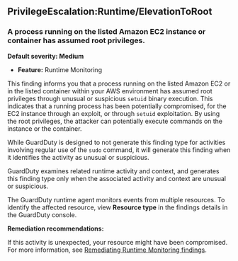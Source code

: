 PrivilegeEscalation:Runtime/ElevationToRoot
-------------------------------------------


### A process running on the listed Amazon EC2 instance or container has assumed root privileges.


**Default severity: Medium**


 * **Feature:** Runtime Monitoring

This finding informs you that a process running on the listed Amazon EC2 or in the listed container within your AWS environment has assumed root privileges through unusual or suspicious `setuid` binary execution. This indicates that a running process has been potentially compromised, for the EC2 instance through an exploit, or through `setuid` exploitation. By using the root privileges, the attacker can potentially execute commands on the instance or the container. 


While GuardDuty is designed to not generate this finding type for activities involving regular use of the `sudo` command, it will generate this finding when it identifies the activity as unusual or suspicious.


GuardDuty examines related runtime activity and context, and generates this finding type only when the associated activity and context are unusual or suspicious.


The GuardDuty runtime agent monitors events from multiple resources. To identify the affected resource, view **Resource type** in the findings details in the GuardDuty console.


**Remediation recommendations:**


If this activity is unexpected, your resource might have been compromised. For more information, see [Remediating Runtime Monitoring findings](https://docs.aws.amazon.com/guardduty/latest/ug/guardduty-remediate-runtime-monitoring.html).

